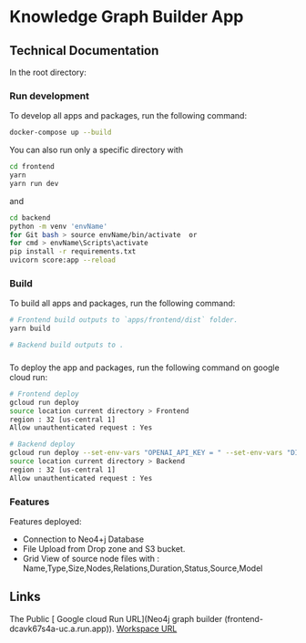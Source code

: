 
# Knowledge Graph Builder App

## Technical Documentation

In the root directory:

### Run development

To develop all apps and packages, run the following command:

```bash
docker-compose up --build
```

You can also run only a specific directory with

```bash
cd frontend
yarn 
yarn run dev
```

and 

```bash
cd backend
python -m venv 'envName'
for Git bash > source envName/bin/activate  or
for cmd > envName\Scripts\activate
pip install -r requirements.txt
uvicorn score:app --reload
```

### Build

To build all apps and packages, run the following command:

```bash
# Frontend build outputs to `apps/frontend/dist` folder.
yarn build
```
```bash
# Backend build outputs to .
```

###
To deploy the app and packages, run the following command on google cloud run:
```bash
# Frontend deploy 
gcloud run deploy 
source location current directory > Frontend
region : 32 [us-central 1]
Allow unauthenticated request : Yes
```
```bash
# Backend deploy 
gcloud run deploy --set-env-vars "OPENAI_API_KEY = " --set-env-vars "DIFFBOT_API_KEY = " --set-env-vars "NEO4J_URI = " --set-env-vars "NEO4J_PASSWORD = "
source location current directory > Backend
region : 32 [us-central 1]
Allow unauthenticated request : Yes
```
### Features
Features deployed:
- Connection to Neo4+j Database
- File Upload from Drop zone and S3 bucket.
- Grid View of source node files with : Name,Type,Size,Nodes,Relations,Duration,Status,Source,Model

## Links
 The Public [ Google cloud Run URL](Neo4j graph builder (frontend-dcavk67s4a-uc.a.run.app)).
 [Workspace URL](https://workspace-preview.neo4j.io/workspace)